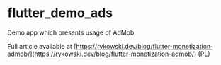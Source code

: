 # flutter_demo_ads

Demo app which presents usage of AdMob.

Full article available at [https://rykowski.dev/blog/flutter-monetization-admob/](https://rykowski.dev/blog/flutter-monetization-admob/) (PL)
